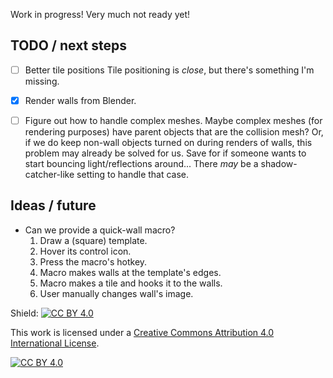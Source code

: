 Work in progress!  Very much not ready yet!

## TODO / next steps

- [ ] Better tile positions
      Tile positioning is _close_, but there's something I'm missing.
- [x] Render walls from Blender.
- [ ] Figure out how to handle complex meshes.
      Maybe complex meshes (for rendering purposes) have
      parent objects that are the collision mesh?
      Or, if we do keep non-wall objects turned on during
      renders of walls, this problem may already be solved for us.
      Save for if someone wants to start bouncing light/reflections around...
      There _may_ be a shadow-catcher-like setting to handle that case.


## Ideas / future
- Can we provide a quick-wall macro?
  1. Draw a (square) template.
  2. Hover its control icon.
  3. Press the macro's hotkey.
  4. Macro makes walls at the template's edges.
  5. Macro makes a tile and hooks it to the walls.
  6. User manually changes wall's image.


Shield: [![CC BY 4.0][cc-by-shield]][cc-by]

This work is licensed under a
[Creative Commons Attribution 4.0 International License][cc-by].

[![CC BY 4.0][cc-by-image]][cc-by]

[cc-by]: http://creativecommons.org/licenses/by/4.0/
[cc-by-image]: https://i.creativecommons.org/l/by/4.0/88x31.png
[cc-by-shield]: https://img.shields.io/badge/License-CC%20BY%204.0-lightgrey.svg
